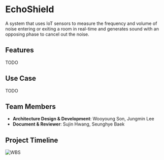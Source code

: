 # EchoShield
A system that uses IoT sensors to measure the frequency and volume of noise entering or exiting a room in real-time and generates sound with an opposing phase to cancel out the noise.

## Features
TODO

## Use Case
TODO


## Team Members
- **Architecture Design & Development**: Wooyoung Son, Jungmin Lee
- **Document & Reviewer**: Sujin Hwang, Seunghye Baek
  

## Project Timeline
![WBS](https://github.com/user-attachments/assets/0697d309-1969-4ed8-a673-82e977bd0795)


